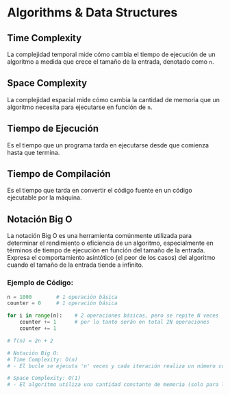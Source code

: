 # Algorithms & Data Structures

## Time Complexity
La complejidad temporal mide cómo cambia el tiempo de ejecución de un algoritmo a medida que crece el tamaño de la entrada, denotado como `n`.

## Space Complexity
La complejidad espacial mide cómo cambia la cantidad de memoria que un algoritmo necesita para ejecutarse en función de `n`.

## Tiempo de Ejecución
Es el tiempo que un programa tarda en ejecutarse desde que comienza hasta que termina.

## Tiempo de Compilación
Es el tiempo que tarda en convertir el código fuente en un código ejecutable por la máquina.

## Notación Big O
La notación Big O es una herramienta comúnmente utilizada para determinar el rendimiento o eficiencia de un algoritmo, especialmente en términos de tiempo de ejecución en función del tamaño de la entrada. Expresa el comportamiento asintótico (el peor de los casos) del algoritmo cuando el tamaño de la entrada tiende a infinito.

### Ejemplo de Código:

```python
n = 1000        # 1 operación básica
counter = 0     # 1 operación básica

for i in range(n):    # 2 operaciones básicas, pero se repite N veces
    counter += 1      # por lo tanto serán en total 2N operaciones
    counter += 1

# f(n) = 2n + 2

# Notación Big O:
# Time Complexity: O(n) 
# - El bucle se ejecuta 'n' veces y cada iteración realiza un número constante de operaciones, por lo que la complejidad temporal es O(n).

# Space Complexity: O(1) 
# - El algoritmo utiliza una cantidad constante de memoria (solo para las variables 'n' y 'counter'), independientemente del tamaño de la entrada 'n', por lo que la complejidad espacial es O(1).

